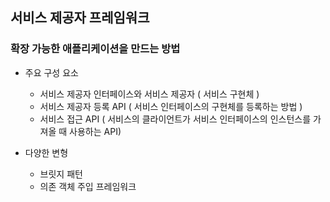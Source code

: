 ## 서비스 제공자 프레임워크

### 확장 가능한 애플리케이션을 만드는 방법

 - 주요 구성 요소
   - 서비스 제공자 인터페이스와 서비스 제공자 ( 서비스 구현체 )
   - 서비스 제공자 등록 API ( 서비스 인터페이스의 구현체를 등록하는 방법 )
   - 서비스 접근 API ( 서비스의 클라이언트가 서비스 인터페이스의 인스턴스를 가져올 때 사용하는 API)


 - 다양한 변형
   - 브릿지 패턴
   - 의존 객체 주입 프레임워크